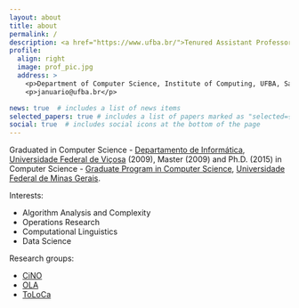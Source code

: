 ```yaml
---
layout: about
title: about
permalink: /
description: <a href="https://www.ufba.br/">Tenured Assistant Professor - UFBA</a>
profile:
  align: right
  image: prof_pic.jpg
  address: >
    <p>Department of Computer Science, Institute of Computing, UFBA, Salvador, Bahia </p>
    <p>januario@ufba.br</p>

news: true  # includes a list of news items
selected_papers: true # includes a list of papers marked as "selected={true}"
social: true  # includes social icons at the bottom of the page
---
```



Graduated in Computer Science - [Departamento de Informática](www2.dpi.ufv.br), [Universidade Federal de Viçosa](www.ufv.br) (2009), 
Master (2009) and Ph.D. (2015) in Computer Science - [Graduate Program in Computer Science](https://ppgcc.dcc.ufmg.br/en/), 
[Universidade Federal de Minas Gerais](www.ufmg.br).

Interests:
 * Algorithm Analysis and Complexity
 * Operations Research
 * Computational Linguistics
 * Data Science

Research groups:
 * [CiNO](http://www.cino.ufba.br/index.php)
 * [OLA](https://ola.unito.it/)
 * [ToLoCa](http://dgp.cnpq.br/dgp/espelhogrupo/622906)
 
